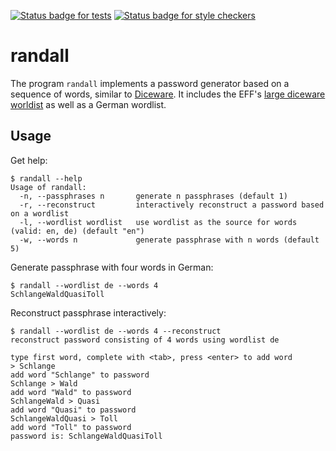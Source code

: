 [![Status badge for tests](https://github.com/happal/monsoon/workflows/Build%20and%20tests/badge.svg)](https://github.com/happal/monsoon/actions?query=workflow%3A%22Build+and+tests%22)
[![Status badge for style checkers](https://github.com/happal/monsoon/workflows/Style%20Checkers/badge.svg)](https://github.com/happal/monsoon/actions?query=workflow%3A%22Style+Checkers%22)

# randall

The program `randall` implements a password generator based on a sequence of words, similar to [Diceware](https://en.wikipedia.org/wiki/Diceware). It includes the EFF's [large diceware worldist](https://www.eff.org/document/passphrase-wordlists) as well as a German wordlist.

## Usage

Get help:

    $ randall --help
    Usage of randall:
      -n, --passphrases n       generate n passphrases (default 1)
      -r, --reconstruct         interactively reconstruct a password based on a wordlist
      -l, --wordlist wordlist   use wordlist as the source for words (valid: en, de) (default "en")
      -w, --words n             generate passphrase with n words (default 5)

Generate passphrase with four words in German:

    $ randall --wordlist de --words 4
    SchlangeWaldQuasiToll

Reconstruct passphrase interactively:

    $ randall --wordlist de --words 4 --reconstruct
    reconstruct password consisting of 4 words using wordlist de

    type first word, complete with <tab>, press <enter> to add word
    > Schlange
    add word "Schlange" to password
    Schlange > Wald
    add word "Wald" to password
    SchlangeWald > Quasi
    add word "Quasi" to password
    SchlangeWaldQuasi > Toll
    add word "Toll" to password
    password is: SchlangeWaldQuasiToll
